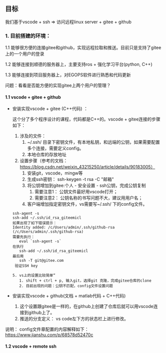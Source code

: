 ## 目标
我们基于vscode + ssh => 访问远程linux server  + gitee  + github
### 1. 目前搭建的环境：

1.1 能够很方便的连接gitee和github，实现远程拉取和推送。目前只是支持了gitee上的一个用户的登录

1.2 能够连接到顺德的服务器上，主要支持ros + 强化学习平台(python, C++)

1.3 能够连接到项目服务器上，对EGOPS软件进行熟悉和代码更新

问题：看看是否能方便的实现gitee上两个用户的管理？
#### 1.1 vscode + gitee + github
- 安装实现vscode + gitee (C++代码) ：

  这个分了多个程序设计的课程，代码都是C++的。vscode + gitee连接的步骤如下：
  
  1.  涉及的文件：
      1.  ~/.ssh/ 目录下密钥文件，有本地私钥，和远端的公钥，如果需要配置多个连接，需要定义config。
      2.  本地仓库的存放地址
  2.  设置步骤（参考的文档：https://blog.csdn.net/weixin_43215250/article/details/90183005）
      1.  安装git，vscode，mingw等
      2.  生成ssh密钥： ssh-keygen -t rsa -C "邮箱"
      3.  将公钥增加到gitee:个人 - 安全设置 - ssh公钥，完成公钥复制
          1.  需要注意1： 公钥文件最好用vscode打开；
          2.  需要注意2： 公钥名称的书写问题不大，建议用用户名； 
      4.  客户端增加指定密钥文件，vs需要写~/.ssh/ 下的config文件。
     ```
     ssh-agent -s
     ssh-add ~/.ssh/id_rsa_giteemicl
     如果出现了如下错误提示：
     Identity added: /c/Users/admin/.ssh/github-rsa (/c/Users/admin/.ssh/github-rsa)
     需要先执行：
        eval `ssh-agent -s`
     在执行
        ssh-add ~/.ssh/id_rsa_giteemicl
     最后用
        ssh -T git@gitee.com 
      验证SSH key
     ```
      5. vs上的设置比较简单“
         1. shift + ctrl + p, 输入git，选择git 克隆，完成gitee仓库的clone
         2. 目前出现的问题：公钥不匹配，config文件设置问题
- 安装实现vscode + github(文档 + matlab代码 + C++代码)
    1. 这个设置跟gitee是一样的，在github上创建了仓库后就可以用vscode连接到github上了。
    2. 推送的分支定义： vs code左下方的状态栏上进行修改。

说明： config文件章配置的内容解释如下：https://www.jianshu.com/p/68578d52470c

#### 1.2 vscode + remote ssh
